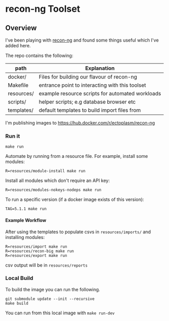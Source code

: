 # recon-ng Toolset

Overview
---

I've been playing with [recon-ng](https://github.com/lanmaster53/recon-ng/) and found some things useful which I've added here.

The repo contains the following:

| path       | Explanation |
|---         |---|
| docker/    | Files for building our flavour of recon-ng |
| Makefile   | entrance point to interacting with this toolset |
| resources/ | example resource scripts for automated workloads |
| scripts/   | helper scripts; e.g database browser etc |
| templates/ | default templates to build import files from |

I'm publishing images to https://hub.docker.com/r/ectoplasm/recon-ng

### Run it

`make run`

Automate by running from a resource file. For example, install some modules:

`R=resources/module-install make run`

Install all modules which don't require an API key:

`R=resources/modules-nokeys-nodeps make run`

To run a specific version (if a docker image exists of this version):

`TAG=5.1.1 make run`

#### Example Workflow

After using the templates to populate csvs in `resources/imports/` and installing modules:

```
R=resources/import make run
R=resources/recon-big make run
R=resources/export make run
```

csv output will be in `resources/reports`

### Local Build

To build the image you can run the following. 

```
git submodule update --init --recursive
make build
```

You can run from this local image with `make run-dev`

